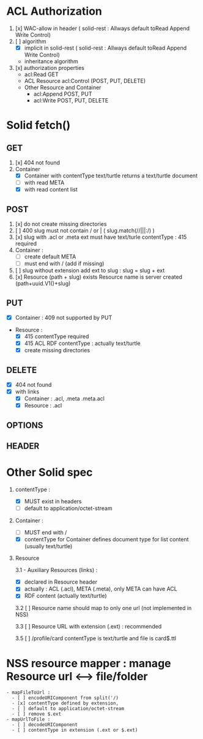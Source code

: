 # ACL Authorization
 1. [x] WAC-allow in header ( solid-rest : Allways default toRead Append Write Control)
 2. [ ] algorithm 
    - [x] implicit in solid-rest  ( solid-rest : Allways default toRead Append Write Control)
    - inheritance algorithm
 3. [x] authorization properties
    - acl:Read GET
    - ACL Resource acl:Control (POST, PUT, DELETE)
    - Other Resource and Container
      - acl:Append POST, PUT
      - acl:Write POST, PUT, DELETE

# Solid fetch()

## GET
 1. [x] 404 not found
 2. Container
    - [x] Container with contentType text/turtle returns a text/turtle document
    - [ ] with read META
    - [x] with read content list

## POST
 1. [x] do not create missing directories
 2. [ ] 400 slug must not contain / or | ( slug.match(/\/|\||:/) )
 3. [x] slug with .acl or .meta ext must have text/turle contentType : 415 required 
 4. Container : 
    - [ ] create default META
    - [ ] must end with / (add if missing)
 5. [ ] slug without extension add ext to slug : slug = slug + ext
 6. [x] Resource (path + slug) exists Resource name is server created (path+uuid.V1()+slug)
## PUT
 - [x] Container : 409 not supported by PUT
 - Resource :
    - [x] 415 contentType required
    - [x] 415 ACL RDF contentType : actually text/turtle
    - [x] create missing directories
## DELETE
 - [x] 404 not found
 - [x] with links
    - [x] Container : .acl, .meta .meta.acl
    - [x] Resource : .acl

## OPTIONS

## HEADER

# Other Solid spec
1. contentType : 
   - [x] MUST exist in headers
   - [ ] default to application/octet-stream

2. Container :
   - [ ] MUST end with /
   - [x] contentType for Container defines document type for list content (usually text/turtle)

3. Resource

    3.1 -  Auxiliary Resources (links) : 
    - [x] declared in Resource header
    - [x] actually : ACL (.acl), META (.meta), only META can have ACL
    - [x] RDF content (actually text/turtle)

    3.2 [ ] Resource name should map to only one url (not implemented in NSS)
    
    3.3 [ ] Resource URL with extension (.ext) : recommended

    3.5 [ ] /profile/card contentType is text/turtle and file is card$.ttl

# NSS resource mapper : manage Resource url <--> file/folder
    - mapFileToUrl : 
      - [ ] encodeURIComponent from split('/)
      - [x] contentType defined by extension,
      - [ ] default to application/octet-stream
      - [ ] remove $.ext
    - mapUrlToFile :
      - [ ] decodeURIComponent
      - [ ] contentType in extension (.ext or $.ext)

